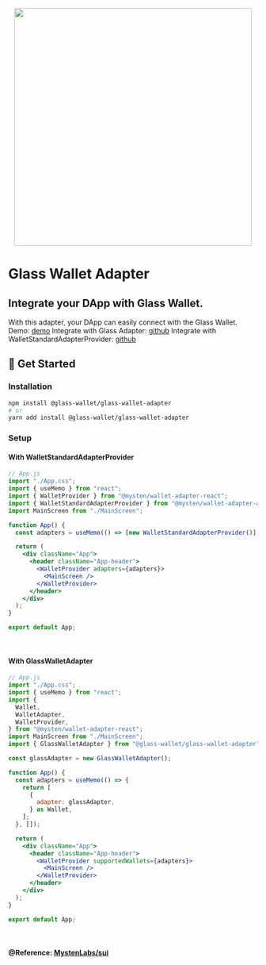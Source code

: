 <a href="https://glasswallet.app"><p align="center">
<img width="480" src="https://bafybeihddf4cxc4h33npwbm2ovllcjformron75ioogoqagwien6ithsba.ipfs.w3s.link/logo2.svg"/>
</a>

# Glass Wallet Adapter

## Integrate your DApp with Glass Wallet.

With this adapter, your DApp can easily connect with the Glass Wallet.
Demo: [demo](https://glass-wallet-integrate-demo.vercel.app/)
Integrate with Glass Adapter: [github](https://github.com/Glass-Wallet/glass-wallet-adapter/tree/main/tutorial-integrate-with-glass)
Integrate with WalletStandardAdapterProvider: [github](https://github.com/Glass-Wallet/glass-wallet-adapter/tree/main/tutorial-wallet-standard)

## 🚀 Get Started
### Installation

```bash
npm install @glass-wallet/glass-wallet-adapter
# or
yarn add install @glass-wallet/glass-wallet-adapter
```

### Setup

#### With WalletStandardAdapterProvider
```jsx
// App.js
import "./App.css";
import { useMemo } from "react";
import { WalletProvider } from "@mysten/wallet-adapter-react";
import { WalletStandardAdapterProvider } from "@mysten/wallet-adapter-all-wallets";
import MainScreen from "./MainScreen";

function App() {
  const adapters = useMemo(() => [new WalletStandardAdapterProvider()], []);

  return (
    <div className="App">
      <header className="App-header">
        <WalletProvider adapters={adapters}>
          <MainScreen />
        </WalletProvider>
      </header>
    </div>
  );
}

export default App;
```
<br/>

#### With GlassWalletAdapter
```jsx
// App.js
import "./App.css";
import { useMemo } from "react";
import {
  Wallet,
  WalletAdapter,
  WalletProvider,
} from "@mysten/wallet-adapter-react";
import MainScreen from "./MainScreen";
import { GlassWalletAdapter } from "@glass-wallet/glass-wallet-adapter";

const glassAdapter = new GlassWalletAdapter();

function App() {
  const adapters = useMemo(() => {
    return [
      {
        adapter: glassAdapter,
      } as Wallet,
    ];
  }, []);

  return (
    <div className="App">
      <header className="App-header">
        <WalletProvider supportedWallets={adapters}>
          <MainScreen />
        </WalletProvider>
      </header>
    </div>
  );
}

export default App;

```
<br/>


#### @Reference: [MystenLabs/sui](https://github.com/MystenLabs/sui/tree/main/sdk/wallet-adapter/packages/adapters/sui-wallet)
